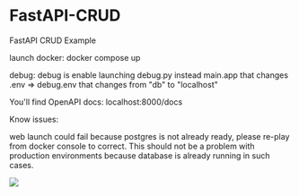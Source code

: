 # FastAPI-CRUD
FastAPI CRUD Example

launch docker: docker compose up

debug: debug is enable launching debug.py instead main.app that changes .env => debug.env that changes from "db" to "localhost"

You'll find OpenAPI docs: localhost:8000/docs

Know issues:

web launch could fail because postgres is not already ready, please re-play from docker console to correct. This should not be a problem with production environments because database is already running in such cases.

![](screenshot.png)
